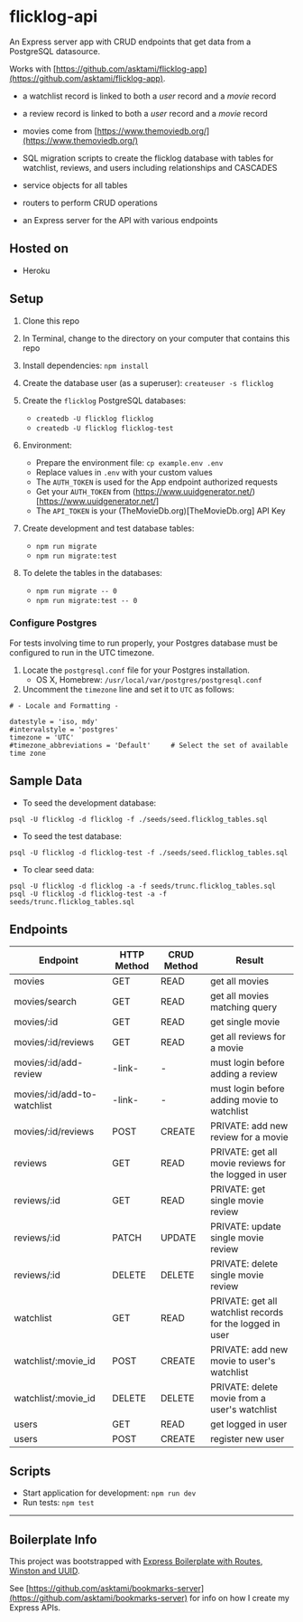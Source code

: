 # flicklog-api

An Express server app with CRUD endpoints that get data from a PostgreSQL datasource.

Works with [https://github.com/asktami/flicklog-app](https://github.com/asktami/flicklog-app).

- a watchlist record is linked to both a _user_ record and a _movie_ record

- a review record is linked to both a _user_ record and a _movie_ record

- movies come from [https://www.themoviedb.org/](https://www.themoviedb.org/)

- SQL migration scripts to create the flicklog database with tables for watchlist, reviews, and users including relationships and CASCADES

- service objects for all tables

- routers to perform CRUD operations

- an Express server for the API with various endpoints

## Hosted on

- Heroku

## Setup

1. Clone this repo
2. In Terminal, change to the directory on your computer that contains this repo
3. Install dependencies: `npm install`

4. Create the database user (as a superuser): `createuser -s flicklog`

5. Create the `flicklog` PostgreSQL databases:

   - `createdb -U flicklog flicklog`
   - `createdb -U flicklog flicklog-test`

6. Environment:

   - Prepare the environment file: `cp example.env .env`
   - Replace values in `.env` with your custom values
   - The `AUTH_TOKEN` is used for the App endpoint authorized requests
   - Get your `AUTH_TOKEN` from (https://www.uuidgenerator.net/)[https://www.uuidgenerator.net/]
   - The `API_TOKEN` is your (TheMovieDb.org)[TheMovieDb.org] API Key

7. Create development and test database tables:

   - `npm run migrate`
   - `npm run migrate:test`

8. To delete the tables in the databases:
   - `npm run migrate -- 0`
   - `npm run migrate:test -- 0`

### Configure Postgres

For tests involving time to run properly, your Postgres database must be configured to run in the UTC timezone.

1. Locate the `postgresql.conf` file for your Postgres installation.
   - OS X, Homebrew: `/usr/local/var/postgres/postgresql.conf`
2. Uncomment the `timezone` line and set it to `UTC` as follows:

```
# - Locale and Formatting -

datestyle = 'iso, mdy'
#intervalstyle = 'postgres'
timezone = 'UTC'
#timezone_abbreviations = 'Default'     # Select the set of available time zone
```

## Sample Data

- To seed the development database:

```
psql -U flicklog -d flicklog -f ./seeds/seed.flicklog_tables.sql
```

- To seed the test database:

```
psql -U flicklog -d flicklog-test -f ./seeds/seed.flicklog_tables.sql
```

- To clear seed data:

```
psql -U flicklog -d flicklog -a -f seeds/trunc.flicklog_tables.sql
psql -U flicklog -d flicklog-test -a -f seeds/trunc.flicklog_tables.sql
```

## Endpoints

| Endpoint                    | HTTP Method | CRUD Method | Result                                                    |
| --------------------------- | ----------- | ----------- | --------------------------------------------------------- |
| movies                      | GET         | READ        | get all movies                                            |
| movies/search               | GET         | READ        | get all movies matching query                             |
| movies/:id                  | GET         | READ        | get single movie                                          |
| movies/:id/reviews          | GET         | READ        | get all reviews for a movie                               |
| movies/:id/add-review       | -link-      | -           | must login before adding a review                         |
| movies/:id/add-to-watchlist | -link-      | -           | must login before adding movie to watchlist               |
| movies/:id/reviews          | POST        | CREATE      | PRIVATE: add new review for a movie                       |
| reviews                     | GET         | READ        | PRIVATE: get all movie reviews for the logged in user     |
| reviews/:id                 | GET         | READ        | PRIVATE: get single movie review                          |
| reviews/:id                 | PATCH       | UPDATE      | PRIVATE: update single movie review                       |
| reviews/:id                 | DELETE      | DELETE      | PRIVATE: delete single movie review                       |
| watchlist                   | GET         | READ        | PRIVATE: get all watchlist records for the logged in user |
| watchlist/:movie_id         | POST        | CREATE      | PRIVATE: add new movie to user's watchlist                |
| watchlist/:movie_id         | DELETE      | DELETE      | PRIVATE: delete movie from a user's watchlist             |
| users                       | GET         | READ        | get logged in user                                        |
| users                       | POST        | CREATE      | register new user                                         |

## Scripts

- Start application for development: `npm run dev`
- Run tests: `npm test`

---

## Boilerplate Info

This project was bootstrapped with [Express Boilerplate with Routes, Winston and UUID](https://github.com/asktami/express-boilerplate-routes).

See [https://github.com/asktami/bookmarks-server](https://github.com/asktami/bookmarks-server) for info on how I create my Express APIs.
